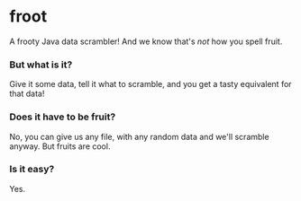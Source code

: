 froot
=====

A frooty Java data scrambler! And we know that's *not* how you spell fruit.

### But what is it?

Give it some data, tell it what to scramble, and you get a tasty equivalent for that data!

### Does it have to be fruit?

No, you can give us any file, with any random data and we'll scramble anyway. But fruits are cool.

### Is it easy?

Yes.
